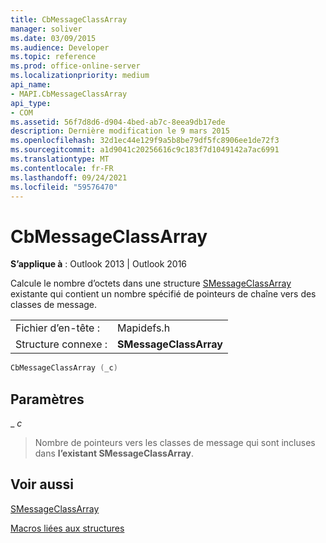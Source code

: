 ```yaml
---
title: CbMessageClassArray
manager: soliver
ms.date: 03/09/2015
ms.audience: Developer
ms.topic: reference
ms.prod: office-online-server
ms.localizationpriority: medium
api_name:
- MAPI.CbMessageClassArray
api_type:
- COM
ms.assetid: 56f7d8d6-d904-4bed-ab7c-8eea9db17ede
description: Dernière modification le 9 mars 2015
ms.openlocfilehash: 32d1ec44e129f9a5b8be79df5fc8906ee1de72f3
ms.sourcegitcommit: a1d9041c20256616c9c183f7d1049142a7ac6991
ms.translationtype: MT
ms.contentlocale: fr-FR
ms.lasthandoff: 09/24/2021
ms.locfileid: "59576470"
---
```

# <a name="cbmessageclassarray"></a>CbMessageClassArray

  
  
**S’applique à** : Outlook 2013 | Outlook 2016 
  
Calcule le nombre d’octets dans une structure [SMessageClassArray](smessageclassarray.md) existante qui contient un nombre spécifié de pointeurs de chaîne vers des classes de message. 
  
|||
|:-----|:-----|
|Fichier d’en-tête :  <br/> |Mapidefs.h  <br/> |
|Structure connexe :  <br/> |**SMessageClassArray** <br/> |
   
```cpp
CbMessageClassArray (_c)
```

## <a name="parameters"></a>Paramètres

 _ _c_
  
> Nombre de pointeurs vers les classes de message qui sont incluses dans **l’existant SMessageClassArray**.
    
## <a name="see-also"></a>Voir aussi



[SMessageClassArray](smessageclassarray.md)


[Macros liées aux structures](macros-related-to-structures.md)


